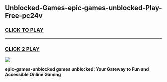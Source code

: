 
## Unblocked-Games-epic-games-unblocked-Play-Free-pc24v
<h3>
<a href="https://premium76.site?title=epic-games-unblocked&ref=19M">CLICK TO PLAY</a></h3>
<hr>

<h3>
<a href="https://premium76.site?title=epic-games-unblocked&ref=19M">CLICK 2 PLAY</a>
  
</h3>

<a href="https://premium76.site?title=epic-games-unblocked&ref=19M"><img src="https://clearcache.store/games.png"></a>


**epic-games-unblocked games unblocked: Your Gateway to Fun and Accessible Online Gaming**
